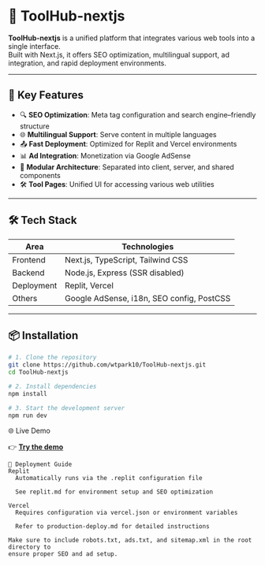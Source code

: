 # 🚀 ToolHub-nextjs

**ToolHub-nextjs** is a unified platform that integrates various web tools into a single interface.  
Built with Next.js, it offers SEO optimization, multilingual support, ad integration, and rapid deployment environments.

---

## 🌟 Key Features

- 🔍 **SEO Optimization**: Meta tag configuration and search engine–friendly structure
- 🌐 **Multilingual Support**: Serve content in multiple languages
- 📤 **Fast Deployment**: Optimized for Replit and Vercel environments
- 📊 **Ad Integration**: Monetization via Google AdSense
- 🧩 **Modular Architecture**: Separated into client, server, and shared components
- 🛠️ **Tool Pages**: Unified UI for accessing various web utilities

---

## 🛠️ Tech Stack

| Area        | Technologies                          |
|-------------|----------------------------------------|
| Frontend    | Next.js, TypeScript, Tailwind CSS      |
| Backend     | Node.js, Express (SSR disabled)        |
| Deployment  | Replit, Vercel                         |
| Others      | Google AdSense, i18n, SEO config, PostCSS |

---

## 📦 Installation

```bash
# 1. Clone the repository
git clone https://github.com/wtpark10/ToolHub-nextjs.git
cd ToolHub-nextjs

# 2. Install dependencies
npm install

# 3. Start the development server
npm run dev

```
🌐 Live Demo

👉 **[Try the demo](https://tool-hub-central-wtpark10.replit.app)**

```
📄 Deployment Guide
Replit
  Automatically runs via the .replit configuration file

  See replit.md for environment setup and SEO optimization

Vercel
  Requires configuration via vercel.json or environment variables

  Refer to production-deploy.md for detailed instructions

Make sure to include robots.txt, ads.txt, and sitemap.xml in the root directory to
ensure proper SEO and ad setup.
